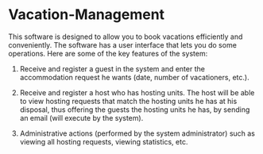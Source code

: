 # Vacation-Management
This software is designed to allow you to book vacations efficiently and conveniently.
The software has a user interface that lets you do some operations. Here are some of the key features of the system:

1. Receive and register a guest in the system and enter the accommodation request he wants (date, number of vacationers, etc.).

2. Receive and register a host who has hosting units.
The host will be able to view hosting requests that match the hosting units he has at his disposal,
thus offering the guests the hosting units he has, by sending an email (will execute by the system).

3. Administrative actions (performed by the system administrator) such as viewing all hosting requests, viewing statistics, etc.
